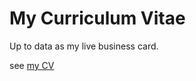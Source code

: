 # My Curriculum Vitae
Up to data as my live business card.

see [my CV](https://github.com/bujingyi/my-curriculum-vitae/blob/master/my_cv.pdf)
